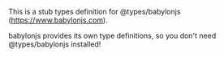 This is a stub types definition for @types/babylonjs (https://www.babylonjs.com).

babylonjs provides its own type definitions, so you don't need @types/babylonjs installed!